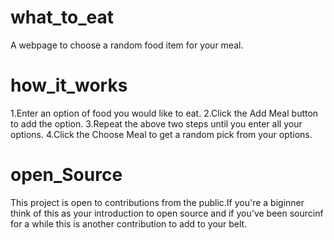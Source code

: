 # what_to_eat
A webpage to choose a random food item for your meal. 
# how_it_works
1.Enter an option of food you would like to eat.
2.Click the Add Meal button to add the option.
3.Repeat the above two steps until you enter all your options.
4.Click the Choose Meal to get a random pick from your options.
# open_Source
This project is open to contributions from the public.If you're a biginner think of this as your introduction to open source and if you've been sourcinf for a while this is another contribution to add to your belt.
